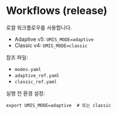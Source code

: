 # Workflows (release)

로컬 워크플로우를 사용합니다.

- Adaptive v5: `UMIS_MODE=adaptive`
- Classic v4: `UMIS_MODE=classic`

참조 파일:
- `modes.yaml`
- `adaptive_ref.yaml`
- `classic_ref.yaml`

실행 전 환경 설정:
```
export UMIS_MODE=adaptive  # 또는 classic
```

